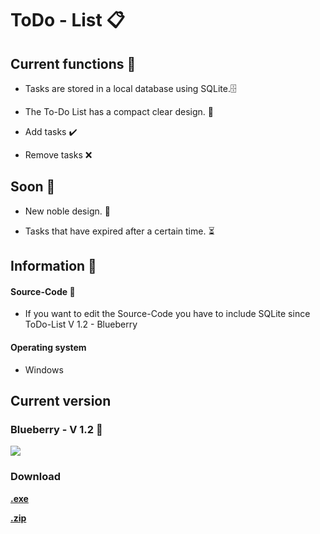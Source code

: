 <h1> ToDo - List 📋</h1>
<h2> Current functions 🌌</h2>

- Tasks are stored in a local database using SQLite.🗄

- The To-Do List has a compact clear design. 🔮

- Add tasks ✔️

- Remove tasks ❌

<h2>Soon  💭</h2>

- New noble design. 👑

- Tasks that have expired after a certain time. ⏳

<h2>Information 📄</h2>

<h4>Source-Code 🔧</h4>
<ul>
  <li>If you want to edit the Source-Code you have to include SQLite since ToDo-List V 1.2 - Blueberry</li>
</ul>

<h4>Operating system</h4>
<ul>
  <li>Windows</li>
</ul>



<h2>Current version</h2>
<h3>Blueberry - V 1.2 🍇</h3>
<img src="https://user-images.githubusercontent.com/72759193/111850894-cc4d4f00-8911-11eb-85f9-7f554b8f4039.png" />

<h3>Download</h3>
<p><a href="https://github.com/Halaszka/ToDo-List/raw/master/ToDo-List.exe"><b>.exe</b></a></p>
<p><a href="https://github.com/Halaszka/ToDo-List/archive/refs/heads/master.zip"><b>.zip</b></a></p>
